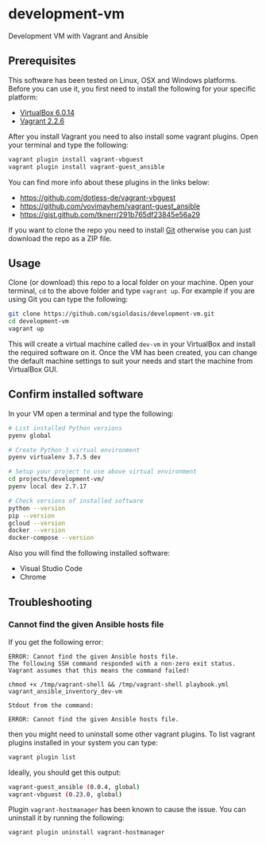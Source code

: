 # development-vm

Development VM with Vagrant and Ansible

## Prerequisites

This software has been tested on Linux, OSX and Windows platforms. Before you can use it, you first need to install the following for your specific platform:

- [VirtualBox 6.0.14](https://www.virtualbox.org/wiki/Download_Old_Builds_6_0)
- [Vagrant 2.2.6](https://www.vagrantup.com/downloads.html)

After you install Vagrant you need to also install some vagrant plugins. Open your terminal and type the following:

```bash
vagrant plugin install vagrant-vbguest
vagrant plugin install vagrant-guest_ansible
```

You can find more info about these plugins in the links below:

- <https://github.com/dotless-de/vagrant-vbguest>
- <https://github.com/vovimayhem/vagrant-guest_ansible>
- <https://gist.github.com/tknerr/291b765df23845e56a29>

If you want to clone the repo you need to install [Git](https://git-scm.com/downloads) otherwise you can just download the repo as a ZIP file.

## Usage

Clone (or download) this repo to a local folder on your machine. Open your terminal, `cd` to the above folder and type `vagrant up`. For example if you are using Git you can type the following:

```bash
git clone https://github.com/sgioldasis/development-vm.git
cd development-vm
vagrant up
```

This will create a virtual machine called `dev-vm` in your VirtualBox and install the required software on it. Once the VM has been created, you can change the default machine settings to suit your needs and start the machine from VirtualBox GUI.

## Confirm installed software

In your VM open a terminal and type the following:

```bash
# List installed Python versions
pyenv global

# Create Python 3 virtual environment
pyenv virtualenv 3.7.5 dev

# Setup your project to use above virtual environment
cd projects/development-vm/
pyenv local dev 2.7.17

# Check versions of installed software
python --version
pip --version
gcloud --version
docker --version
docker-compose --version
```

Also you will find the following installed software:

- Visual Studio Code
- Chrome

## Troubleshooting

### Cannot find the given Ansible hosts file

If you get the following error:

```text
ERROR: Cannot find the given Ansible hosts file.
The following SSH command responded with a non-zero exit status.
Vagrant assumes that this means the command failed!

chmod +x /tmp/vagrant-shell && /tmp/vagrant-shell playbook.yml vagrant_ansible_inventory_dev-vm

Stdout from the command:

ERROR: Cannot find the given Ansible hosts file.
```

then you might need to uninstall some other vagrant plugins. To list vagrant plugins installed in your system you can type:

```bash
vagrant plugin list
```

Ideally, you should get this output:

```bash
vagrant-guest_ansible (0.0.4, global)
vagrant-vbguest (0.23.0, global)
```

Plugin `vagrant-hostmanager` has been known to cause the issue. You can uninstall it by running the following:

```bash
vagrant plugin uninstall vagrant-hostmanager
```
